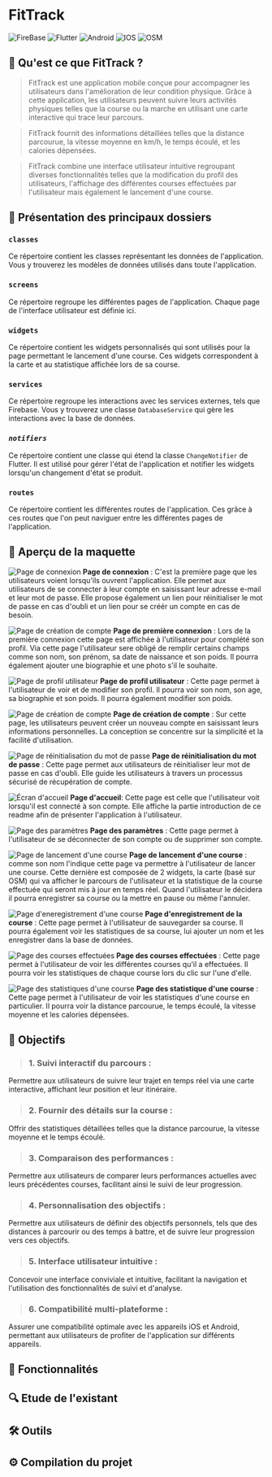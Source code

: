 # FitTrack

![FireBase](https://img.shields.io/badge/firebase-ffca28?style=for-the-badge&logo=firebase&logoColor=black)
![Flutter](https://img.shields.io/badge/Flutter-02569B?style=for-the-badge&logo=flutter&logoColor=white)
![Android](https://img.shields.io/badge/Android-3DDC84?style=for-the-badge&logo=android&logoColor=white)
![IOS](https://img.shields.io/badge/iOS-000000?style=for-the-badge&logo=ios&logoColor=white)
![OSM](https://img.shields.io/badge/OpenStreetMap-7EBC6F?style=for-the-badge&logo=OpenStreetMap&logoColor=white)


## 🏃 Qu'est ce que FitTrack ? 

>FitTrack est une application mobile conçue pour accompagner les utilisateurs dans l'amélioration de leur condition physique. Grâce à cette application, les utilisateurs peuvent suivre leurs activités physiques telles que la course ou la marche en utilisant une carte interactive qui trace leur parcours.


>FitTrack fournit des informations détaillées telles que la distance parcourue, la vitesse moyenne en km/h, le temps écoulé, et les calories dépensées.

>FitTrack combine une interface utilisateur intuitive regroupant diverses fonctionnalités telles que la modification du profil des utilisateurs, l'affichage des différentes courses effectuées par l'utilisateur mais également le lancement d'une course.

## 📁 Présentation des principaux dossiers

### **`classes`**
Ce répertoire contient les classes représentant les données de l'application. Vous y trouverez les modèles de données utilisés dans toute l'application.

### **`screens`**
Ce répertoire regroupe les différentes pages de l'application. Chaque page de l'interface utilisateur est définie ici.

### **`widgets`**
Ce répertoire contient les widgets personnalisés qui sont utilisés pour la page permettant le lancement d'une course. Ces widgets correspondent à la carte et au statistique affichée lors de sa course.

### **`services`**
Ce répertoire regroupe les interactions avec les services externes, tels que Firebase. Vous y trouverez une classe `DatabaseService` qui gère les interactions avec la base de données.

### ***`notifiers`***
Ce répertoire contient une classe qui étend la classe `ChangeNotifier` de Flutter. Il est utilisé pour gérer l'état de l'application et notifier les widgets lorsqu'un changement d'état se produit.

### **`routes`**
Ce répertoire contient les différentes routes de l'application. Ces grâce à ces routes que l'on peut naviguer entre les différentes pages de l'application.

## 📱 Aperçu de la maquette
![Page de connexion](imageReadme/ConnexionScreen.png)
**Page de connexion** : C'est la première page que les utilisateurs voient lorsqu'ils ouvrent l'application. Elle permet aux utilisateurs de se connecter à leur compte en saisissant leur adresse e-mail et leur mot de passe. Elle propose également un lien pour réinitialiser le mot de passe en cas d'oubli et un lien pour se créér un compte en cas de besoin.

![Page de création de compte](imageReadme/userInfoScreen.png)
**Page de première connexion** : Lors de la première connexion cette page est affichée à l'utilisateur pour complété son profil. Via cette page l'utilisateur sere obligé de remplir certains champs comme son nom, son prénom, sa date de naissance et son poids. Il pourra également ajouter une biographie et une photo s'il le souhaite.

![Page de profil utilisateur](imageReadme/UserProfileScreen.png)
**Page de profil utilisateur** : Cette page permet à l'utilisateur de voir et de modifier son profil. Il pourra voir son nom, son age, sa biographie et son poids. Il pourra également modifier son poids.

![Page de création de compte](imageReadme/CreateAccountScreen.png)
**Page de création de compte** : Sur cette page, les utilisateurs peuvent créer un nouveau compte en saisissant leurs informations personnelles. La conception se concentre sur la simplicité et la facilité d'utilisation.

![Page de réinitialisation du mot de passe](imageReadme/ResetPasswordScreen.png)
**Page de réinitialisation du mot de passe** : Cette page permet aux utilisateurs de réinitialiser leur mot de passe en cas d'oubli. Elle guide les utilisateurs à travers un processus sécurisé de récupération de compte.

![Écran d'accueil](imageReadme/homeScreen.png)
**Page d'accueil**: Cette page est celle que l'utilisateur voit lorsqu'il est connecté à son compte. Elle affiche la partie introduction de ce readme afin de présenter l'application à l'utilisateur.

![Page des paramètres](imageReadme/SettingsScreen.png)
**Page des paramètres** : Cette page permet à l'utilisateur de se déconnecter de son compte ou de supprimer son compte.

![Page de lancement d'une course](imageReadme/mapScreen.jpg)
**Page de lancement d'une course** : comme son nom l'indique cette page va permettre à l'utilisateur de lancer une course. Cette dernière est composée de 2 widgets, la carte (basé sur OSM) qui va afficher le parcours de l'utilisateur et la statistique de la course effectuée qui seront mis à jour en temps réel. Quand l'utilisateur le décidera il pourra enregistrer sa course ou la mettre en pause ou même l'annuler.

![Page d'eneregistrement d'une course](imageReadme/SaveraceScreen.png)
**Page d'enregistrement de la course** : Cette page permet à l'utilisateur de sauvegarder sa course. Il pourra également voir les statistiques de sa course, lui ajouter un nom et les enregistrer dans la base de données.

![Page des courses effectuées](imageReadme/HistoryScreen.png)
**Page des courses effectuées** : Cette page permet à l'utilisateur de voir les différentes courses qu'il a effectuées. Il pourra voir les statistiques de chaque course lors du clic sur l'une d'elle.

![Page des statistiques d'une course](imageReadme/DetailRaceScreen.png)
**Page des statistique d'une course** : Cette page permet à l'utilisateur de voir les statistiques d'une course en particulier. Il pourra voir la distance parcourue, le temps écoulé, la vitesse moyenne et les calories dépensées.


## 🎯 Objectifs
> ### 1. Suivi interactif du parcours :
  Permettre aux utilisateurs de suivre leur trajet en temps réel via une carte interactive, affichant leur position et leur itinéraire.
  
> ### 2. Fournir des détails sur la course :
  Offrir des statistiques détaillées telles que la distance parcourue, la vitesse moyenne et le temps écoulé.
  
> ### 3. Comparaison des performances :
 Permettre aux utilisateurs de comparer leurs performances actuelles avec leurs précédentes courses, facilitant ainsi le suivi de leur progression.

> ### 4. Personnalisation des objectifs :
 Permettre aux utilisateurs de définir des objectifs personnels, tels que des distances à parcourir ou des temps à battre, et de suivre leur progression vers ces objectifs.

> ### 5. Interface utilisateur intuitive :
  Concevoir une interface conviviale et intuitive, facilitant la navigation et l'utilisation des fonctionnalités de suivi et d'analyse.

> ### 6. Compatibilité multi-plateforme :
 Assurer une compatibilité optimale avec les appareils iOS et Android, permettant aux utilisateurs de profiter de l'application sur différents appareils.


## 📝 Fonctionnalités

## 🔍 Etude de l'existant

## 🛠️ Outils

## ⚙️ Compilation du projet